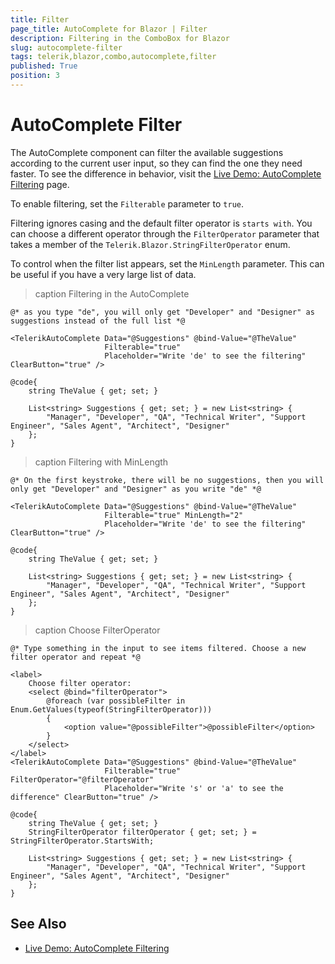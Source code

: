 ```yaml
---
title: Filter
page_title: AutoComplete for Blazor | Filter
description: Filtering in the ComboBox for Blazor
slug: autocomplete-filter
tags: telerik,blazor,combo,autocomplete,filter
published: True
position: 3
---
```


# AutoComplete Filter

The AutoComplete component can filter the available suggestions according to the current user input, so they can find the one they need faster. To see the difference in behavior, visit the [Live Demo: AutoComplete Filtering](https://demos.telerik.com/blazor-ui/autocomplete/filtering) page.

To enable filtering, set the `Filterable` parameter to `true`.

Filtering ignores casing and the default filter operator is `starts with`. You can choose a different operator through the `FilterOperator` parameter that takes a member of the `Telerik.Blazor.StringFilterOperator` enum.

To control when the filter list appears, set the `MinLength` parameter. This can be useful if you have a very large list of data.

>caption Filtering in the AutoComplete

````CSHTML
@* as you type "de", you will only get "Developer" and "Designer" as suggestions instead of the full list *@

<TelerikAutoComplete Data="@Suggestions" @bind-Value="@TheValue"
                     Filterable="true"
                     Placeholder="Write 'de' to see the filtering" ClearButton="true" />

@code{
    string TheValue { get; set; }

    List<string> Suggestions { get; set; } = new List<string> {
        "Manager", "Developer", "QA", "Technical Writer", "Support Engineer", "Sales Agent", "Architect", "Designer"
    };
}
````

>caption Filtering with MinLength

````CSHTML
@* On the first keystroke, there will be no suggestions, then you will only get "Developer" and "Designer" as you write "de" *@

<TelerikAutoComplete Data="@Suggestions" @bind-Value="@TheValue"
                     Filterable="true" MinLength="2"
                     Placeholder="Write 'de' to see the filtering" ClearButton="true" />

@code{
    string TheValue { get; set; }

    List<string> Suggestions { get; set; } = new List<string> {
        "Manager", "Developer", "QA", "Technical Writer", "Support Engineer", "Sales Agent", "Architect", "Designer"
    };
}
````


>caption Choose FilterOperator

````CSHTML
@* Type something in the input to see items filtered. Choose a new filter operator and repeat *@

<label>
    Choose filter operator:
    <select @bind="filterOperator">
        @foreach (var possibleFilter in Enum.GetValues(typeof(StringFilterOperator)))
        {
            <option value="@possibleFilter">@possibleFilter</option>
        }
    </select>
</label>
<TelerikAutoComplete Data="@Suggestions" @bind-Value="@TheValue"
                     Filterable="true" FilterOperator="@filterOperator"
                     Placeholder="Write 's' or 'a' to see the difference" ClearButton="true" />

@code{
    string TheValue { get; set; }
    StringFilterOperator filterOperator { get; set; } = StringFilterOperator.StartsWith;

    List<string> Suggestions { get; set; } = new List<string> {
        "Manager", "Developer", "QA", "Technical Writer", "Support Engineer", "Sales Agent", "Architect", "Designer"
    };
}
````

## See Also

  * [Live Demo: AutoComplete Filtering](https://demos.telerik.com/blazor-ui/autocomplete/filtering)
   
  